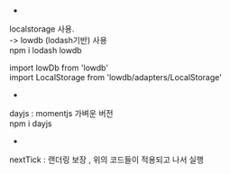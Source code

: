 *
localstorage 사용.   
-> lowdb (lodash기반) 사용     
npm i lodash lowdb    
    
import lowDb from 'lowdb'     
import LocalStorage from 'lowdb/adapters/LocalStorage'     
     
*
dayjs : momentjs 가벼운 버전     
npm i dayjs      

*    
nextTick : 랜더링 보장 , 위의 코드들이 적용되고 나서 실행      
